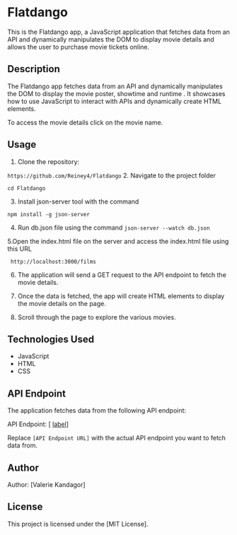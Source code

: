 # Flatdango


This is the Flatdango app, a JavaScript application that fetches data from an API and dynamically manipulates the DOM to display movie details and allows the user to purchase movie tickets online.


## Description

The Flatdango app fetches data from an API and dynamically manipulates the DOM to display the movie poster, showtime and runtime  . It showcases how to use JavaScript to interact with APIs and dynamically create HTML elements.

To access the movie details click on the movie name.
## Usage

1. Clone the repository:

`https://github.com/Reiney4/Flatdango`
2. Navigate to the project folder

`cd Flatdango`

3. Install json-server tool with the command

`npm install -g json-server`


 4. Run db.json file using the command
 `json-server --watch db.json`

 5.Open the index.html file on the server and access the index.html file using this URL

 ` http://localhost:3000/films`


6. The application will send a GET request to the API endpoint to fetch the movie details.

7. Once the data is fetched, the app will create HTML elements to display the movie details on the page.

8. Scroll through the page to explore the various movies.

## Technologies Used

- JavaScript
- HTML
- CSS

## API Endpoint

The application fetches data from the following API endpoint:

API Endpoint: [ [label](https://api.npoint.io/12b5b9a3f8163e2267fb/films/)]

Replace `[API Endpoint URL]` with the actual API endpoint you want to fetch data from.
## Author

Author: [Valerie Kandagor]

## License

This project is licensed under the [MIT License].